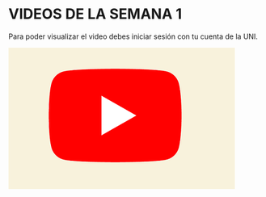 # VIDEOS DE LA SEMANA 1

Para poder visualizar el video debes iniciar sesión con tu cuenta de la UNI.

[![Clase](https://raw.githubusercontent.com/gcoronelc/CTIC-CIENCIA-DE-DATOS-MOD-01-2022B/main/img/youtube.png)](https://www.youtube.com/watch?v=-pNmoNmawc0)
